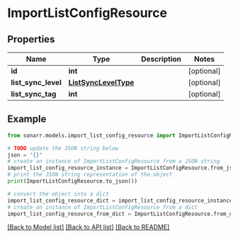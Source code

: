 # ImportListConfigResource


## Properties

Name | Type | Description | Notes
------------ | ------------- | ------------- | -------------
**id** | **int** |  | [optional] 
**list_sync_level** | [**ListSyncLevelType**](ListSyncLevelType.md) |  | [optional] 
**list_sync_tag** | **int** |  | [optional] 

## Example

```python
from sonarr.models.import_list_config_resource import ImportListConfigResource

# TODO update the JSON string below
json = "{}"
# create an instance of ImportListConfigResource from a JSON string
import_list_config_resource_instance = ImportListConfigResource.from_json(json)
# print the JSON string representation of the object
print(ImportListConfigResource.to_json())

# convert the object into a dict
import_list_config_resource_dict = import_list_config_resource_instance.to_dict()
# create an instance of ImportListConfigResource from a dict
import_list_config_resource_from_dict = ImportListConfigResource.from_dict(import_list_config_resource_dict)
```
[[Back to Model list]](../README.md#documentation-for-models) [[Back to API list]](../README.md#documentation-for-api-endpoints) [[Back to README]](../README.md)


